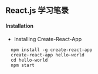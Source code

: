 ## React.js 学习笔录

#### Installation

* Installing Create-React-App

````
  npm install -g create-react-app
  create-react-app hello-world
  cd hello-world
  npm start
````